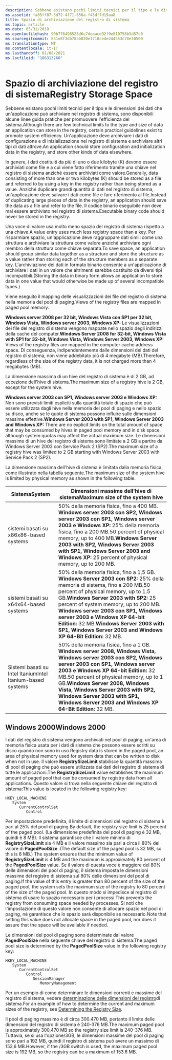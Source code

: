 ```yaml
---
description: Sebbene esistano pochi limiti tecnici per il tipo e le dimensioni dei dati che un'applicazione può archiviare nel registro di sistema, sono disponibili alcune linee guida pratiche per promuovere l'efficienza del sistema.
ms.assetid: fa85ff87-3d72-4f71-856a-f43df7d19aa8
title: Spazio di archiviazione del registro di sistema
ms.topic: article
ms.date: 05/31/2018
ms.openlocfilehash: 90b776498528d6c7deaacd92f9e010758b5d57c0
ms.sourcegitcommit: 831e8f3db78ab820e1710cede244553c70e50500
ms.translationtype: MT
ms.contentlocale: it-IT
ms.lasthandoff: 01/08/2021
ms.locfileid: "106313260"
---
```

# <a name="registry-storage-space"></a><span data-ttu-id="2ca10-103">Spazio di archiviazione del registro di sistema</span><span class="sxs-lookup"><span data-stu-id="2ca10-103">Registry Storage Space</span></span>

<span data-ttu-id="2ca10-104">Sebbene esistano pochi limiti tecnici per il tipo e le dimensioni dei dati che un'applicazione può archiviare nel registro di sistema, sono disponibili alcune linee guida pratiche per promuovere l'efficienza del sistema.</span><span class="sxs-lookup"><span data-stu-id="2ca10-104">Although there are few technical limits to the type and size of data an application can store in the registry, certain practical guidelines exist to promote system efficiency.</span></span> <span data-ttu-id="2ca10-105">Un'applicazione deve archiviare i dati di configurazione e di inizializzazione nel registro di sistema e archiviare altri tipi di dati altrove.</span><span class="sxs-lookup"><span data-stu-id="2ca10-105">An application should store configuration and initialization data in the registry, and store other kinds of data elsewhere.</span></span>

<span data-ttu-id="2ca10-106">In genere, i dati costituiti da più di uno o due kilobyte (K) devono essere archiviati come file e a cui viene fatto riferimento tramite una chiave nel registro di sistema anziché essere archiviati come valore.</span><span class="sxs-lookup"><span data-stu-id="2ca10-106">Generally, data consisting of more than one or two kilobytes (K) should be stored as a file and referred to by using a key in the registry rather than being stored as a value.</span></span> <span data-ttu-id="2ca10-107">Anziché duplicare grandi quantità di dati nel registro di sistema, un'applicazione deve salvare i dati come file e fare riferimento al file.</span><span class="sxs-lookup"><span data-stu-id="2ca10-107">Instead of duplicating large pieces of data in the registry, an application should save the data as a file and refer to the file.</span></span> <span data-ttu-id="2ca10-108">Il codice binario eseguibile non deve mai essere archiviato nel registro di sistema.</span><span class="sxs-lookup"><span data-stu-id="2ca10-108">Executable binary code should never be stored in the registry.</span></span>

<span data-ttu-id="2ca10-109">Una voce di valore usa molto meno spazio del registro di sistema rispetto a una chiave.</span><span class="sxs-lookup"><span data-stu-id="2ca10-109">A value entry uses much less registry space than a key.</span></span> <span data-ttu-id="2ca10-110">Per risparmiare spazio, un'applicazione deve raggruppare dati simili come una struttura e archiviare la struttura come valore anziché archiviare ogni membro della struttura come chiave separata.</span><span class="sxs-lookup"><span data-stu-id="2ca10-110">To save space, an application should group similar data together as a structure and store the structure as a value rather than storing each of the structure members as a separate key.</span></span> <span data-ttu-id="2ca10-111">L'archiviazione dei dati in formato binario consente a un'applicazione di archiviare i dati in un valore che altrimenti sarebbe costituito da diversi tipi incompatibili.</span><span class="sxs-lookup"><span data-stu-id="2ca10-111">(Storing the data in binary form allows an application to store data in one value that would otherwise be made up of several incompatible types.)</span></span>

<span data-ttu-id="2ca10-112">Viene eseguito il mapping delle visualizzazioni dei file del registro di sistema nella memoria del pool di paging.</span><span class="sxs-lookup"><span data-stu-id="2ca10-112">Views of the registry files are mapped in paged pool memory.</span></span>

<span data-ttu-id="2ca10-113">**Windows server 2008 per 32 bit, Windows Vista con SP1 per 32 bit, Windows Vista, Windows server 2003, Windows XP:** Le visualizzazioni dei file del registro di sistema vengono mappate nello spazio degli indirizzi della cache del computer.</span><span class="sxs-lookup"><span data-stu-id="2ca10-113">**Windows Server 2008 for 32-bit, Windows Vista with SP1 for 32-bit, Windows Vista, Windows Server 2003, Windows XP:** Views of the registry files are mapped in the computer cache address space.</span></span> <span data-ttu-id="2ca10-114">Di conseguenza, indipendentemente dalle dimensioni dei dati del registro di sistema, non viene addebitato più di 4 megabyte (MB).</span><span class="sxs-lookup"><span data-stu-id="2ca10-114">Therefore, regardless of the size of the registry data, it is not charged more than 4 megabytes (MB).</span></span>

<span data-ttu-id="2ca10-115">La dimensione massima di un hive del registro di sistema è di 2 GB, ad eccezione dell'hive di sistema.</span><span class="sxs-lookup"><span data-stu-id="2ca10-115">The maximum size of a registry hive is 2 GB, except for the system hive.</span></span>

<span data-ttu-id="2ca10-116">**Windows server 2003 con SP1, Windows server 2003 e Windows XP:** Non sono previsti limiti espliciti sulla quantità totale di spazio che può essere utilizzata dagli hive nella memoria del pool di paging e nello spazio su disco, anche se le quote di sistema possono influire sulle dimensioni massime effettive.</span><span class="sxs-lookup"><span data-stu-id="2ca10-116">**Windows Server 2003 with SP1, Windows Server 2003 and Windows XP:** There are no explicit limits on the total amount of space that may be consumed by hives in paged pool memory and in disk space, although system quotas may affect the actual maximum size.</span></span> <span data-ttu-id="2ca10-117">Le dimensioni massime di un hive del registro di sistema sono limitate a 2 GB a partire da Windows Server 2003 con Service Pack 2 (SP2).</span><span class="sxs-lookup"><span data-stu-id="2ca10-117">The maximum size of a registry hive was limited to 2 GB starting with Windows Server 2003 with Service Pack 2 (SP2).</span></span>

<span data-ttu-id="2ca10-118">La dimensione massima dell'hive di sistema è limitata dalla memoria fisica, come illustrato nella tabella seguente.</span><span class="sxs-lookup"><span data-stu-id="2ca10-118">The maximum size of the system hive is limited by physical memory as shown in the following table.</span></span> 

| <span data-ttu-id="2ca10-119">Sistema</span><span class="sxs-lookup"><span data-stu-id="2ca10-119">System</span></span>                      | <span data-ttu-id="2ca10-120">Dimensioni massime dell'hive di sistema</span><span class="sxs-lookup"><span data-stu-id="2ca10-120">Maximum size of the system hive</span></span>                                                                                                                                                                                                            |
|-----------------------------|--------------------------------------------------------------------------------------------------------------------------------------------------------------------------------------------------------------------------------------------|
| <span data-ttu-id="2ca10-121">sistemi basati su x86</span><span class="sxs-lookup"><span data-stu-id="2ca10-121">x86-based systems</span></span>           | <span data-ttu-id="2ca10-122">50% della memoria fisica, fino a 400 MB. **Windows server 2003 con SP2, Windows server 2003 con SP1, Windows server 2003 e Windows XP:** 25% della memoria fisica, fino a 200 MB.</span><span class="sxs-lookup"><span data-stu-id="2ca10-122">50 percent of physical memory, up to 400 MB.**Windows Server 2003 with SP2, Windows Server 2003 with SP1, Windows Server 2003 and Windows XP:** 25 percent of physical memory, up to 200 MB.</span></span><br/>                                    |
| <span data-ttu-id="2ca10-123">sistemi basati su x64</span><span class="sxs-lookup"><span data-stu-id="2ca10-123">x64-based systems</span></span>           | <span data-ttu-id="2ca10-124">50% della memoria fisica, fino a 1,5 GB. **Windows Server 2003 con SP2:** 25% della memoria di sistema, fino a 200 MB.</span><span class="sxs-lookup"><span data-stu-id="2ca10-124">50 percent of physical memory, up to 1.5 GB.**Windows Server 2003 with SP2:** 25 percent of system memory, up to 200 MB.</span></span><br/> <span data-ttu-id="2ca10-125">**Windows server 2003 con SP1, Windows server 2003 e Windows XP 64-bit Edition:** 32 MB.</span><span class="sxs-lookup"><span data-stu-id="2ca10-125">**Windows Server 2003 with SP1, Windows Server 2003 and Windows XP 64-Bit Edition:** 32 MB.</span></span><br/> |
| <span data-ttu-id="2ca10-126">Sistemi basati su Intel Itanium</span><span class="sxs-lookup"><span data-stu-id="2ca10-126">Intel Itanium-based systems</span></span> | <span data-ttu-id="2ca10-127">50% della memoria fisica, fino a 1 GB. **Windows server 2008, Windows Vista, Windows server 2003 con SP2, Windows server 2003 con SP1, Windows server 2003 e Windows XP 64-bit Edition:** 32 MB.</span><span class="sxs-lookup"><span data-stu-id="2ca10-127">50 percent of physical memory, up to 1 GB.**Windows Server 2008, Windows Vista, Windows Server 2003 with SP2, Windows Server 2003 with SP1, Windows Server 2003 and Windows XP 64-Bit Edition:** 32 MB.</span></span><br/>                         |



 

## <a name="windows-2000"></a><span data-ttu-id="2ca10-128">Windows 2000</span><span class="sxs-lookup"><span data-stu-id="2ca10-128">Windows 2000</span></span>

<span data-ttu-id="2ca10-129">I dati del registro di sistema vengono archiviati nel pool di paging, un'area di memoria fisica usata per i dati di sistema che possono essere scritti su disco quando non sono in uso.</span><span class="sxs-lookup"><span data-stu-id="2ca10-129">Registry data is stored in the paged pool, an area of physical memory used for system data that can be written to disk when not in use.</span></span> <span data-ttu-id="2ca10-130">Il valore **RegistrySizeLimit** stabilisce la quantità massima di pool di paging che può essere utilizzata dai dati del registro di sistema di tutte le applicazioni.</span><span class="sxs-lookup"><span data-stu-id="2ca10-130">The **RegistrySizeLimit** value establishes the maximum amount of paged pool that can be consumed by registry data from all applications.</span></span> <span data-ttu-id="2ca10-131">Questo valore si trova nella seguente chiave del registro di sistema:</span><span class="sxs-lookup"><span data-stu-id="2ca10-131">This value is located in the following registry key:</span></span>

```
HKEY_LOCAL_MACHINE
   System
      CurrentControlSet
         Control
```

<span data-ttu-id="2ca10-132">Per impostazione predefinita, il limite di dimensioni del registro di sistema è pari al 25% del pool di paging.</span><span class="sxs-lookup"><span data-stu-id="2ca10-132">By default, the registry size limit is 25 percent of the paged pool.</span></span> <span data-ttu-id="2ca10-133">(La dimensione predefinita del pool di paging è 32 MB, quindi è 8 MB). Il sistema garantisce che il valore minimo di **RegistrySizeLimit** sia 4 MB e il valore massimo sia pari a circa il 80% del valore di **PagedPoolSize** .</span><span class="sxs-lookup"><span data-stu-id="2ca10-133">(The default size of the paged pool is 32 MB, so this is 8 MB.) The system ensures that the minimum value of **RegistrySizeLimit** is 4 MB and the maximum is approximately 80 percent of the **PagedPoolSize** value.</span></span> <span data-ttu-id="2ca10-134">Se il valore di questa voce è maggiore del 80% delle dimensioni del pool di paging, il sistema imposta le dimensioni massime del registro di sistema sul 80% delle dimensioni del pool di paging.</span><span class="sxs-lookup"><span data-stu-id="2ca10-134">If the value of this entry is greater than 80 percent of the size of the paged pool, the system sets the maximum size of the registry to 80 percent of the size of the paged pool.</span></span> <span data-ttu-id="2ca10-135">In questo modo si impedisce al registro di sistema di usare lo spazio necessario per i processi.</span><span class="sxs-lookup"><span data-stu-id="2ca10-135">This prevents the registry from consuming space needed by processes.</span></span> <span data-ttu-id="2ca10-136">Si noti che l'impostazione di questo valore non consente di allocare spazio nel pool di paging, né garantisce che lo spazio sarà disponibile se necessario.</span><span class="sxs-lookup"><span data-stu-id="2ca10-136">Note that setting this value does not allocate space in the paged pool, nor does it assure that the space will be available if needed.</span></span>

<span data-ttu-id="2ca10-137">Le dimensioni del pool di paging sono determinate dal valore **PagedPoolSize** nella seguente chiave del registro di sistema:</span><span class="sxs-lookup"><span data-stu-id="2ca10-137">The paged pool size is determined by the **PagedPoolSize** value in the following registry key:</span></span>

```
HKEY_LOCAL_MACHINE
   System
      CurrentControlSet
         Control
            SessionManager
               MemoryManagement
```

<span data-ttu-id="2ca10-138">Per un esempio di come determinare le dimensioni correnti e massime del registro di sistema, vedere [determinazione delle dimensioni del registro](determining-the-registry-size.md)di sistema.</span><span class="sxs-lookup"><span data-stu-id="2ca10-138">For an example of how to determine the current and maximum sizes of the registry, see [Determining the Registry Size](determining-the-registry-size.md).</span></span>

<span data-ttu-id="2ca10-139">Il pool di paging massimo è di circa 300.470 MB, pertanto il limite delle dimensioni del registro di sistema è 240-376 MB.</span><span class="sxs-lookup"><span data-stu-id="2ca10-139">The maximum paged pool is approximately 300,470 MB so the registry size limit is 240-376 MB.</span></span> <span data-ttu-id="2ca10-140">Tuttavia, se si usa l'opzione/3GB, le dimensioni massime del pool di paging sono pari a 192 MB, quindi il registro di sistema può avere un massimo di 153,6 MB.</span><span class="sxs-lookup"><span data-stu-id="2ca10-140">However, if the /3GB switch is used, the maximum paged pool size is 192 MB, so the registry can be a maximum of 153.6 MB.</span></span>

 

 




